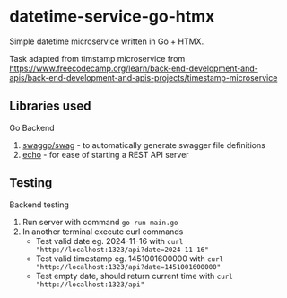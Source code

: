 # datetime-service-go-htmx

Simple datetime microservice written in Go + HTMX.

Task adapted from timstamp microservice from https://www.freecodecamp.org/learn/back-end-development-and-apis/back-end-development-and-apis-projects/timestamp-microservice

## Libraries used

Go Backend

1. [swaggo/swag](https://github.com/swaggo/swag) - to automatically generate swagger file definitions
2. [echo](https://github.com/labstack/echo) - for ease of starting a REST API server

## Testing

Backend testing

1. Run server with command `go run main.go`
2. In another terminal execute curl commands
   - Test valid date eg. 2024-11-16 with `curl "http://localhost:1323/api?date=2024-11-16"`
   - Test valid timestamp eg. 1451001600000 with `curl "http://localhost:1323/api?date=1451001600000"`
   - Test empty date, should return current time with `curl "http://localhost:1323/api"`
